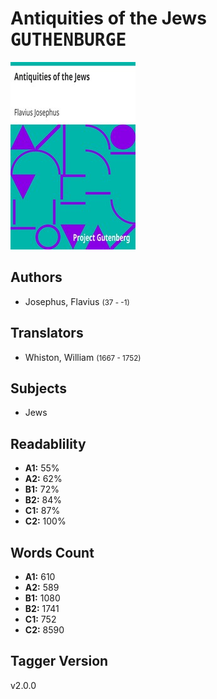 # Antiquities of the Jews <kbd>GUTHENBURGE</kbd>

![](./cover.medium.jpg "")

## Authors


 - Josephus, Flavius <small>(37 - -1)</small>

## Translators


 - Whiston, William <small>(1667 - 1752)</small>

## Subjects


 - Jews

## Readablility


 - **A1:** 55%
 - **A2:** 62%
 - **B1:** 72%
 - **B2:** 84%
 - **C1:** 87%
 - **C2:** 100%

## Words Count


 - **A1:** 610
 - **A2:** 589
 - **B1:** 1080
 - **B2:** 1741
 - **C1:** 752
 - **C2:** 8590

## Tagger Version


v2.0.0
